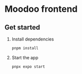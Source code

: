 # Moodoo frontend

## Get started

1. Install dependencies

   ```bash
   pnpm install
   ```

2. Start the app

   ```bash
   pnpx expo start
   ```
